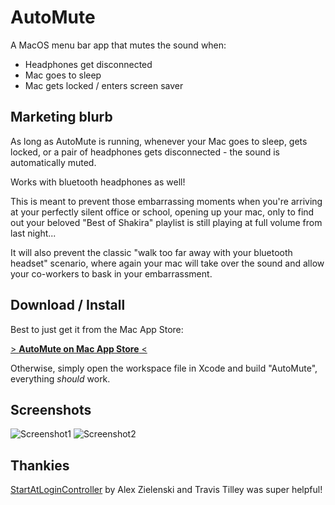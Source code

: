 # AutoMute
A MacOS menu bar app that mutes the sound when:
* Headphones get disconnected
* Mac goes to sleep
* Mac gets locked / enters screen saver

## Marketing blurb
As long as AutoMute is running, whenever your Mac goes to sleep, gets locked, or a pair of headphones gets disconnected - the sound is automatically muted.

Works with bluetooth headphones as well!

This is meant to prevent those embarrassing moments when you're arriving at your perfectly silent office or school, opening up your mac, only to find out your beloved "Best of Shakira" playlist is still playing at full volume from last night...

It will also prevent the classic "walk too far away with your bluetooth headset" scenario, where again your mac will take over the sound and allow your co-workers to bask in your embarrassment.

## Download / Install
Best to just get it from the Mac App Store:

[> **AutoMute on Mac App Store** <](https://itunes.apple.com/us/app/automute-preventing-awkward-situations/id1118136179)

Otherwise, simply open the workspace file in Xcode and build "AutoMute", everything *should* work.

## Screenshots
![Screenshot1](https://user-images.githubusercontent.com/31284/49688097-ac653900-fb15-11e8-9c48-3db96df5dcbf.png)
![Screenshot2](https://user-images.githubusercontent.com/31284/49688098-ae2efc80-fb15-11e8-8034-14c67fb69d90.png)

## Thankies
[StartAtLoginController](https://github.com/alexzielenski/StartAtLoginController) by Alex Zielenski and Travis Tilley was super helpful!

